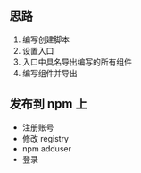 ## 思路

1. 编写创建脚本
2. 设置入口
3. 入口中具名导出编写的所有组件
4. 编写组件并导出

## 发布到 npm 上

- 注册账号
- 修改 registry
- npm adduser
- 登录
